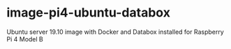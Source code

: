 # image-pi4-ubuntu-databox
Ubuntu server 19.10 image with Docker and Databox installed for Raspberry Pi 4 Model B
